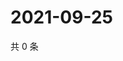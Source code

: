 # 2021-09-25

共 0 条

<!-- BEGIN WEIBO -->
<!-- 最后更新时间 Sat Sep 25 2021 23:13:55 GMT+0800 (China Standard Time) -->

<!-- END WEIBO -->
